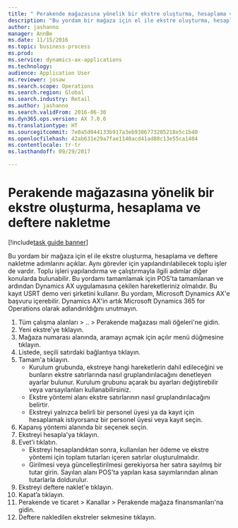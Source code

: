```yaml
--- 
title: " Perakende mağazasına yönelik bir ekstre oluşturma, hesaplama ve deftere nakletme"
description: "Bu yordam bir mağaza için el ile ekstre oluşturma, hesaplama ve deftere nakletme adımlarını açıklar."
author: jashanno
manager: AnnBe
ms.date: 11/15/2016
ms.topic: business-process
ms.prod: 
ms.service: dynamics-ax-applications
ms.technology: 
audience: Application User
ms.reviewer: josaw
ms.search.scope: Operations
ms.search.region: Global
ms.search.industry: Retail
ms.author: jashanno
ms.search.validFrom: 2016-06-30
ms.dyn365.ops.version: AX 7.0.0
ms.translationtype: HT
ms.sourcegitcommit: 7e0a5d044133b917a3eb9386773205218e5c1b40
ms.openlocfilehash: 42ab631e29a7fae1140acd41ad80c13e55ca1404
ms.contentlocale: tr-tr
ms.lasthandoff: 09/29/2017

---
```

# <a name="create-calculate-and-post-a-statement-for-a-retail-store"></a> Perakende mağazasına yönelik bir ekstre oluşturma, hesaplama ve deftere nakletme

[!include[task guide banner](../includes/task-guide-banner.md)]

Bu yordam bir mağaza için el ile ekstre oluşturma, hesaplama ve deftere nakletme adımlarını açıklar. Aynı görevler için yapılandırılabilecek toplu işler de vardır. Toplu işleri yapılandırma ve çalıştırmayla ilgili adımlar diğer konularda bulunabilir. Bu yordamı tamamlamak için POS'ta tamamlanan ve ardından Dynamics AX uygulamasına çekilen hareketleriniz olmalıdır. Bu kayıt USRT demo veri şirketini kullanır. Bu yordam, Microsoft Dynamics AX'e başvuru içerebilir. Dynamics AX'in artık Microsoft Dynamics 365 for Operations olarak adlandırıldığını unutmayın.

1. Tüm çalışma alanları > .. > Perakende mağazası mali öğeleri'ne gidin.
2. Yeni ekstre'ye tıklayın.
3. Mağaza numarası alanında, aramayı açmak için açılır menü düğmesine tıklayın.
4. Listede, seçili satırdaki bağlantıya tıklayın.
5. Tamam'a tıklayın.
    * Kurulum grubunda, ekstreye hangi hareketlerin dahil edileceğini ve bunların ekstre satırlarında nasıl gruplandırılacağını denetleyen ayarlar bulunur. Kurulum grubunu açarak bu ayarları değiştirebilir veya varsayılanları kullanabilirsiniz.  
    * Ekstre yöntemi alanı ekstre satırlarının nasıl gruplandırılacağını belirtir.  
    * Ekstreyi yalnızca belirli bir personel üyesi ya da kayıt için hesaplamak istiyorsanız bir personel üyesi veya kayıt seçin.  
6. Kapanış yöntemi alanında bir seçenek seçin.
7. Ekstreyi hesapla'ya tıklayın.
8. Evet'i tıklatın.
    * Ekstreyi hesaplandıktan sonra, kullanılan her ödeme ve ekstre yöntemi için toplam tutarları içeren satırlar oluşturulmalıdır.  
    * Girilmesi veya güncelleştirilmesi gerekiyorsa her satıra sayılmış bir tutar girin. Sayılan alanı POS'ta yapılan kasa sayımlarından alınan tutarlarla doldurulur.  
9. Ekstreyi deftere naklet'e tıklayın.
10. Kapat’a tıklayın.
11. Perakende ve ticaret > Kanallar > Perakende mağaza finansmanları'na gidin.
12. Deftere nakledilen ekstreler sekmesine tıklayın.


